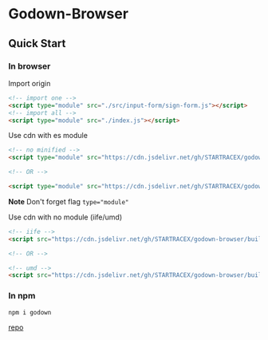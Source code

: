 # Godown-Browser

## Quick Start

### In browser

Import origin

```html
<!-- import one -->
<script type="module" src="./src/input-form/sign-form.js"></script>
<!-- import all -->
<script type="module" src="./index.js"></script>
```

Use cdn with es module

```html
<!-- no minified -->
<script type="module" src="https://cdn.jsdelivr.net/gh/STARTRACEX/godown-browser/index.js"></script>

<!-- OR -->

<script type="module" src="https://cdn.jsdelivr.net/gh/STARTRACEX/godown-browser/build/es.js"></script>
```

**Note** Don't forget flag `type="module"`

Use cdn with no module (iife/umd)

```html
<!-- iife -->
<script src="https://cdn.jsdelivr.net/gh/STARTRACEX/godown-browser/build/iife.js"></script>

<!-- OR -->

<!-- umd -->
<script src="https://cdn.jsdelivr.net/gh/STARTRACEX/godown-browser/build/umd.js"></script>
```

### In npm

```sh
npm i godown
```

[repo](https://github.com/STARTRACEX/godown/tree/main)

